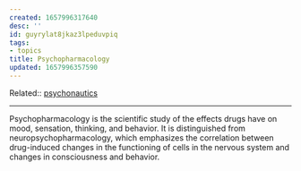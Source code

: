 ```yaml
---
created: 1657996317640
desc: ''
id: guyrylat8jkaz3lpeduvpiq
tags:
- topics
title: Psychopharmacology
updated: 1657996357590
---
```

   
Related::  [psychonautics](../topics/psychonautics.md)   
   
   
---   
   
Psychopharmacology is the scientific study of the effects drugs have on mood, sensation, thinking, and behavior. It is distinguished from neuropsychopharmacology, which emphasizes the correlation between drug-induced changes in the functioning of cells in the nervous system and changes in consciousness and behavior.